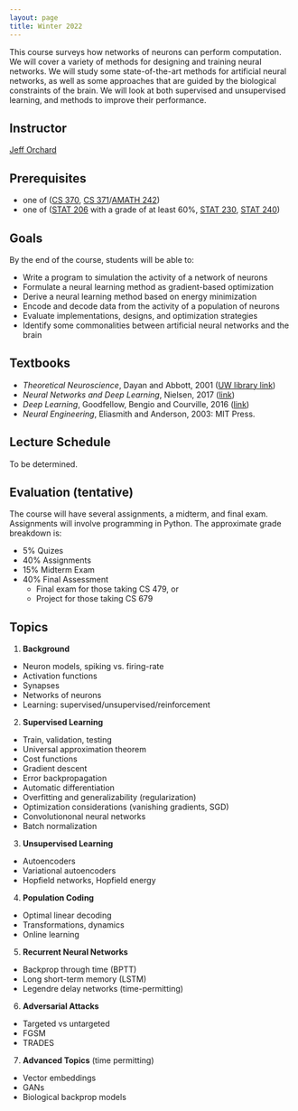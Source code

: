 ```yaml
---
layout: page
title: Winter 2022
---
```


This course surveys how networks of neurons can perform computation. We will cover a variety of methods for designing and training neural networks. We will study some state-of-the-art methods for artificial neural networks, as well as some approaches that are guided by the biological constraints of the brain. We will look at both supervised and unsupervised learning, and methods to improve their performance.

## Instructor
[Jeff Orchard](http://cs.uwaterloo.ca/~jorchard)

## Prerequisites
- one of ([CS 370](http://www.ucalendar.uwaterloo.ca/1920/COURSE/course-CS.html#CS370), [CS 371](http://www.ucalendar.uwaterloo.ca/1920/COURSE/course-CS.html#CS371)/[AMATH 242](http://www.ucalendar.uwaterloo.ca/1920/COURSE/course-AMATH.html#AMATH242))
- one of ([STAT 206](https://ucalendar.uwaterloo.ca/2021/COURSE/course-STAT.html#STAT206) with a grade of at least 60%, [STAT 230](https://ucalendar.uwaterloo.ca/2021/COURSE/course-STAT.html#STAT230), [STAT 240](https://ucalendar.uwaterloo.ca/2021/COURSE/course-STAT.html#STAT240))

## Goals
By the end of the course, students will be able to:
- Write a program to simulation the activity of a network of neurons
- Formulate a neural learning method as gradient-based optimization
- Derive a neural learning method based on energy minimization
- Encode and decode data from the activity of a population of neurons
- Evaluate implementations, designs, and optimization strategies
- Identify some commonalities between artificial neural networks and the brain

## Textbooks
- *Theoretical Neuroscience*, Dayan and Abbott, 2001 ([UW library link](http://books.scholarsportal.info.proxy.lib.uwaterloo.ca/viewdoc.html?id=/ebooks/ebooks2/pda/2011-12-01/1/11936.9780262041997))
- *Neural Networks and Deep Learning*, Nielsen, 2017 ([link](http://neuralnetworksanddeeplearning.com/index.html))
- *Deep Learning*, Goodfellow, Bengio and Courville, 2016 ([link](http://www.deeplearningbook.org/))
- *Neural Engineering*, Eliasmith and Anderson, 2003: MIT Press.

## Lecture Schedule
To be determined.

## Evaluation (tentative)
The course will have several assignments, a midterm, and final exam. Assignments will involve programming in Python. The approximate grade breakdown is:
- 5% Quizes
- 40% Assignments
- 15% Midterm Exam
- 40% Final Assessment
  - Final exam for those taking CS 479, or
  - Project for those taking CS 679

## Topics

1. **Background**
- Neuron models, spiking vs. firing-rate
- Activation functions
- Synapses
- Networks of neurons
- Learning: supervised/unsupervised/reinforcement

2. **Supervised Learning**
- Train, validation, testing
- Universal approximation theorem
- Cost functions
- Gradient descent
- Error backpropagation
- Automatic differentiation
- Overfitting and generalizability (regularization)
- Optimization considerations (vanishing gradients, SGD)
- Convolutiononal neural networks
- Batch normalization

3. **Unsupervised Learning**
- Autoencoders
- Variational autoencoders
- Hopfield networks, Hopfield energy

4. **Population Coding**
- Optimal linear decoding
- Transformations, dynamics
- Online learning

5. **Recurrent Neural Networks**
- Backprop through time (BPTT)
- Long short-term memory (LSTM)
- Legendre delay networks (time-permitting)

6. **Adversarial Attacks**
- Targeted vs untargeted
- FGSM
- TRADES

7. **Advanced Topics** (time permitting)
- Vector embeddings
- GANs
- Biological backprop models
